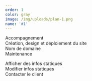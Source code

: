 ```yaml
---
order: 1
color: gray
image: /img/uploads/plan-1.png
name: '#1'
---
```

Accompagnement  
Création, design et déploiement du site  
Nom de domaine  
Maintenance

Afficher des infos statiques  
Modifier infos statiques  
Contacter le client
